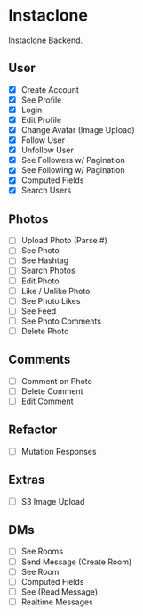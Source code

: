 # Instaclone

Instaclone Backend.

## User

- [x] Create Account
- [x] See Profile
- [x] Login
- [x] Edit Profile
- [x] Change Avatar (Image Upload)
- [x] Follow User
- [x] Unfollow User
- [x] See Followers w/ Pagination
- [x] See Following w/ Pagination
- [x] Computed Fields
- [x] Search Users

## Photos

- [ ] Upload Photo (Parse #)
- [ ] See Photo
- [ ] See Hashtag
- [ ] Search Photos
- [ ] Edit Photo
- [ ] Like / Unlike Photo
- [ ] See Photo Likes
- [ ] See Feed
- [ ] See Photo Comments
- [ ] Delete Photo

## Comments

- [ ] Comment on Photo
- [ ] Delete Comment
- [ ] Edit Comment

## Refactor

- [ ] Mutation Responses

## Extras

- [ ] S3 Image Upload

## DMs

- [ ] See Rooms
- [ ] Send Message (Create Room)
- [ ] See Room
- [ ] Computed Fields
- [ ] See (Read Message)
- [ ] Realtime Messages